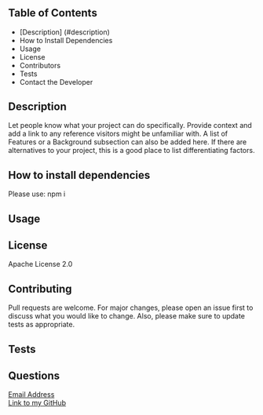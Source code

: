 #

## Table of Contents

- [Description] (#description)
- How to Install Dependencies
- Usage
- License
- Contributors
- Tests
- Contact the Developer

## Description

Let people know what your project can do specifically. Provide context and add a link to any reference visitors might be unfamiliar with. A list of Features or a Background subsection can also be added here. If there are alternatives to your project, this is a good place to list differentiating factors.

## How to install dependencies

Please use: npm i

## Usage

## License

Apache License 2.0

## Contributing

Pull requests are welcome. For major changes, please open an issue first to discuss what you would like to change. Also, please make sure to update tests as appropriate.

## Tests

## Questions

[Email Address](mailto:a)  
[Link to my GitHub](www.github.com/a)
